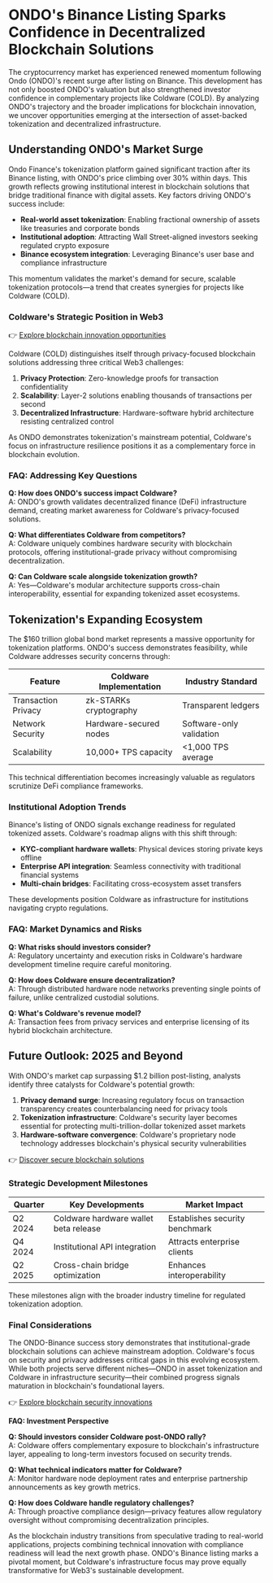 # ONDO's Binance Listing Sparks Confidence in Decentralized Blockchain Solutions  

The cryptocurrency market has experienced renewed momentum following Ondo (ONDO)'s recent surge after listing on Binance. This development has not only boosted ONDO's valuation but also strengthened investor confidence in complementary projects like Coldware (COLD). By analyzing ONDO's trajectory and the broader implications for blockchain innovation, we uncover opportunities emerging at the intersection of asset-backed tokenization and decentralized infrastructure.  

## Understanding ONDO's Market Surge  

Ondo Finance's tokenization platform gained significant traction after its Binance listing, with ONDO's price climbing over 30% within days. This growth reflects growing institutional interest in blockchain solutions that bridge traditional finance with digital assets. Key factors driving ONDO's success include:  

- **Real-world asset tokenization**: Enabling fractional ownership of assets like treasuries and corporate bonds  
- **Institutional adoption**: Attracting Wall Street-aligned investors seeking regulated crypto exposure  
- **Binance ecosystem integration**: Leveraging Binance's user base and compliance infrastructure  

This momentum validates the market's demand for secure, scalable tokenization protocols—a trend that creates synergies for projects like Coldware (COLD).  

### Coldware's Strategic Position in Web3  

👉 [Explore blockchain innovation opportunities](https://bit.ly/okx-bonus)  

Coldware (COLD) distinguishes itself through privacy-focused blockchain solutions addressing three critical Web3 challenges:  

1. **Privacy Protection**: Zero-knowledge proofs for transaction confidentiality  
2. **Scalability**: Layer-2 solutions enabling thousands of transactions per second  
3. **Decentralized Infrastructure**: Hardware-software hybrid architecture resisting centralized control  

As ONDO demonstrates tokenization's mainstream potential, Coldware's focus on infrastructure resilience positions it as a complementary force in blockchain evolution.  

### FAQ: Addressing Key Questions  

**Q: How does ONDO's success impact Coldware?**  
A: ONDO's growth validates decentralized finance (DeFi) infrastructure demand, creating market awareness for Coldware's privacy-focused solutions.  

**Q: What differentiates Coldware from competitors?**  
A: Coldware uniquely combines hardware security with blockchain protocols, offering institutional-grade privacy without compromising decentralization.  

**Q: Can Coldware scale alongside tokenization growth?**  
A: Yes—Coldware's modular architecture supports cross-chain interoperability, essential for expanding tokenized asset ecosystems.  

## Tokenization's Expanding Ecosystem  

The $160 trillion global bond market represents a massive opportunity for tokenization platforms. ONDO's success demonstrates feasibility, while Coldware addresses security concerns through:  

| Feature                | Coldware Implementation            | Industry Standard          |  
|------------------------|-------------------------------------|----------------------------|  
| Transaction Privacy    | zk-STARKs cryptography               | Transparent ledgers        |  
| Network Security       | Hardware-secured nodes               | Software-only validation   |  
| Scalability            | 10,000+ TPS capacity                 | <1,000 TPS average         |  

This technical differentiation becomes increasingly valuable as regulators scrutinize DeFi compliance frameworks.  

### Institutional Adoption Trends  

Binance's listing of ONDO signals exchange readiness for regulated tokenized assets. Coldware's roadmap aligns with this shift through:  

- **KYC-compliant hardware wallets**: Physical devices storing private keys offline  
- **Enterprise API integration**: Seamless connectivity with traditional financial systems  
- **Multi-chain bridges**: Facilitating cross-ecosystem asset transfers  

These developments position Coldware as infrastructure for institutions navigating crypto regulations.  

### FAQ: Market Dynamics and Risks  

**Q: What risks should investors consider?**  
A: Regulatory uncertainty and execution risks in Coldware's hardware development timeline require careful monitoring.  

**Q: How does Coldware ensure decentralization?**  
A: Through distributed hardware node networks preventing single points of failure, unlike centralized custodial solutions.  

**Q: What's Coldware's revenue model?**  
A: Transaction fees from privacy services and enterprise licensing of its hybrid blockchain architecture.  

## Future Outlook: 2025 and Beyond  

With ONDO's market cap surpassing $1.2 billion post-listing, analysts identify three catalysts for Coldware's potential growth:  

1. **Privacy demand surge**: Increasing regulatory focus on transaction transparency creates counterbalancing need for privacy tools  
2. **Tokenization infrastructure**: Coldware's security layer becomes essential for protecting multi-trillion-dollar tokenized asset markets  
3. **Hardware-software convergence**: Coldware's proprietary node technology addresses blockchain's physical security vulnerabilities  

👉 [Discover secure blockchain solutions](https://bit.ly/okx-bonus)  

### Strategic Development Milestones  

| Quarter | Key Developments                          | Market Impact               |  
|---------|-------------------------------------------|-----------------------------|  
| Q2 2024 | Coldware hardware wallet beta release     | Establishes security benchmark |  
| Q4 2024 | Institutional API integration             | Attracts enterprise clients |  
| Q2 2025 | Cross-chain bridge optimization           | Enhances interoperability   |  

These milestones align with the broader industry timeline for regulated tokenization adoption.  

### Final Considerations  

The ONDO-Binance success story demonstrates that institutional-grade blockchain solutions can achieve mainstream adoption. Coldware's focus on security and privacy addresses critical gaps in this evolving ecosystem. While both projects serve different niches—ONDO in asset tokenization and Coldware in infrastructure security—their combined progress signals maturation in blockchain's foundational layers.  

👉 [Explore blockchain security innovations](https://bit.ly/okx-bonus)  

**FAQ: Investment Perspective**  

**Q: Should investors consider Coldware post-ONDO rally?**  
A: Coldware offers complementary exposure to blockchain's infrastructure layer, appealing to long-term investors focused on security trends.  

**Q: What technical indicators matter for Coldware?**  
A: Monitor hardware node deployment rates and enterprise partnership announcements as key growth metrics.  

**Q: How does Coldware handle regulatory challenges?**  
A: Through proactive compliance design—privacy features allow regulatory oversight without compromising decentralization principles.  

As the blockchain industry transitions from speculative trading to real-world applications, projects combining technical innovation with compliance readiness will lead the next growth phase. ONDO's Binance listing marks a pivotal moment, but Coldware's infrastructure focus may prove equally transformative for Web3's sustainable development.